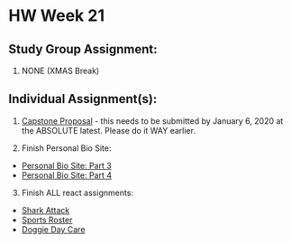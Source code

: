 # HW Week 21

## Study Group Assignment:
1.  NONE (XMAS Break)

## Individual Assignment(s):
1. [Capstone Proposal](https://github.com/nss-nightclass-projects/capstone-central/blob/master/02_initial-proposal.md) - this needs to be submitted by January 6, 2020 at the ABSOLUTE latest. Please do it WAY earlier.

2.  Finish Personal Bio Site:
  *  [Personal Bio Site: Part 3](https://github.com/nss-nightclass-projects/personal-bio-site-instructions/blob/master/personal-bio-site-03.md)
  *  [Personal Bio Site: Part 4](https://github.com/nss-nightclass-projects/personal-bio-site-instructions/blob/master/personal-bio-site-04.md)
  
3.  Finish ALL react assignments:
  * [Shark Attack](https://github.com/nss-nightclass-projects/exercise-vault/blob/master/REACT_shark_attack.md)
  * [Sports Roster](https://github.com/nss-nightclass-projects/exercise-vault/blob/master/REACT_sports_roster.md)
  * [Doggie Day Care](https://github.com/nss-nightclass-projects/react-doggie-day-care)
